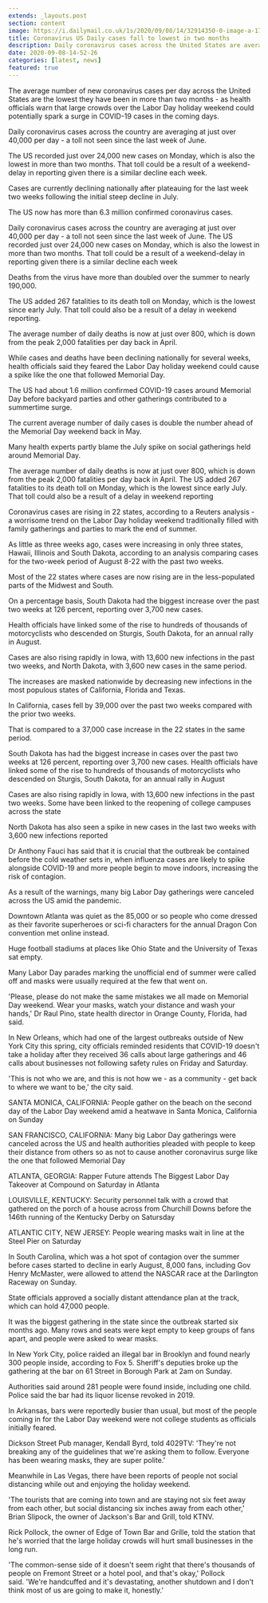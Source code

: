 ```yaml
---
extends: _layouts.post
section: content
image: https://i.dailymail.co.uk/1s/2020/09/08/14/32914350-0-image-a-17_1599572484529.jpg 
title: Coronavirus US Daily cases fall to lowest in two months 
description: Daily coronavirus cases across the United States are averaging at just over 40,000 per day - a toll not seen since the last week of June. 
date: 2020-09-08-14-52-26 
categories: [latest, news] 
featured: true 
--- 
```

The average number of new coronavirus cases per day across the United States are the lowest they have been in more than two months - as health officials warn that large crowds over the Labor Day holiday weekend could potentially spark a surge in COVID-19 cases in the coming days.

Daily coronavirus cases across the country are averaging at just over 40,000 per day - a toll not seen since the last week of June. 

The US recorded just over 24,000 new cases on Monday, which is also the lowest in more than two months. That toll could be a result of a weekend-delay in reporting given there is a similar decline each week.   

Cases are currently declining nationally after plateauing for the last week two weeks following the initial steep decline in July. 

The US now has more than 6.3 million confirmed coronavirus cases. 

Daily coronavirus cases across the country are averaging at just over 40,000 per day - a toll not seen since the last week of June. The US recorded just over 24,000 new cases on Monday, which is also the lowest in more than two months. That toll could be a result of a weekend-delay in reporting given there is a similar decline each week

Deaths from the virus have more than doubled over the summer to nearly 190,000. 

The US added 267 fatalities to its death toll on Monday, which is the lowest since early July. That toll could also be a result of a delay in weekend reporting.  

The average number of daily deaths is now at just over 800, which is down from the peak 2,000 fatalities per day back in April. 

While cases and deaths have been declining nationally for several weeks, health officials said they feared the Labor Day holiday weekend could cause a spike like the one that followed Memorial Day.

The US had about 1.6 million confirmed COVID-19 cases around Memorial Day before backyard parties and other gatherings contributed to a summertime surge.

The current average number of daily cases is double the number ahead of the Memorial Day weekend back in May. 

Many health experts partly blame the July spike on social gatherings held around Memorial Day.  

The average number of daily deaths is now at just over 800, which is down from the peak 2,000 fatalities per day back in April. The US added 267 fatalities to its death toll on Monday, which is the lowest since early July. That toll could also be a result of a delay in weekend reporting



Coronavirus cases are rising in 22 states, according to a Reuters analysis - a worrisome trend on the Labor Day holiday weekend traditionally filled with family gatherings and parties to mark the end of summer.

As little as three weeks ago, cases were increasing in only three states, Hawaii, Illinois and South Dakota, according to an analysis comparing cases for the two-week period of August 8-22 with the past two weeks. 

Most of the 22 states where cases are now rising are in the less-populated parts of the Midwest and South.  

On a percentage basis, South Dakota had the biggest increase over the past two weeks at 126 percent, reporting over 3,700 new cases. 

Health officials have linked some of the rise to hundreds of thousands of motorcyclists who descended on Sturgis, South Dakota, for an annual rally in August.

Cases are also rising rapidly in Iowa, with 13,600 new infections in the past two weeks, and North Dakota, with 3,600 new cases in the same period.

The increases are masked nationwide by decreasing new infections in the most populous states of California, Florida and Texas. 

In California, cases fell by 39,000 over the past two weeks compared with the prior two weeks. 

That is compared to a 37,000 case increase in the 22 states in the same period. 

South Dakota has had the biggest increase in cases over the past two weeks at 126 percent, reporting over 3,700 new cases. Health officials have linked some of the rise to hundreds of thousands of motorcyclists who descended on Sturgis, South Dakota, for an annual rally in August 

Cases are also rising rapidly in Iowa, with 13,600 new infections in the past two weeks. Some have been linked to the reopening of college campuses across the state

North Dakota has also seen a spike in new cases in the last two weeks with 3,600 new infections reported

Dr Anthony Fauci has said that it is crucial that the outbreak be contained before the cold weather sets in, when influenza cases are likely to spike alongside COVID-19 and more people begin to move indoors, increasing the risk of contagion. 

As a result of the warnings, many big Labor Day gatherings were canceled across the US amid the pandemic.

Downtown Atlanta was quiet as the 85,000 or so people who come dressed as their favorite superheroes or sci-fi characters for the annual Dragon Con convention met online instead. 

Huge football stadiums at places like Ohio State and the University of Texas sat empty. 

Many Labor Day parades marking the unofficial end of summer were called off and masks were usually required at the few that went on. 

'Please, please do not make the same mistakes we all made on Memorial Day weekend. Wear your masks, watch your distance and wash your hands,' Dr Raul Pino, state health director in Orange County, Florida, had said.  

In New Orleans, which had one of the largest outbreaks outside of New York City this spring, city officials reminded residents that COVID-19 doesn't take a holiday after they received 36 calls about large gatherings and 46 calls about businesses not following safety rules on Friday and Saturday.

'This is not who we are, and this is not how we - as a community - get back to where we want to be,' the city said.

SANTA MONICA, CALIFORNIA: People gather on the beach on the second day of the Labor Day weekend amid a heatwave in Santa Monica, California on Sunday

SAN FRANCISCO, CALIFORNIA: Many big Labor Day gatherings were canceled across the US and health authorities pleaded with people to keep their distance from others so as not to cause another coronavirus surge like the one that followed Memorial Day

ATLANTA, GEORGIA: Rapper Future attends The Biggest Labor Day Takeover at Compound on Saturday in Atlanta 

LOUISVILLE, KENTUCKY: Security personnel talk with a crowd that gathered on the porch of a house across from Churchill Downs before the 146th running of the Kentucky Derby on Satursday

ATLANTIC CITY, NEW JERSEY: People wearing masks wait in line at the Steel Pier on Saturday

In South Carolina, which was a hot spot of contagion over the summer before cases started to decline in early August, 8,000 fans, including Gov Henry McMaster, were allowed to attend the NASCAR race at the Darlington Raceway on Sunday. 

State officials approved a socially distant attendance plan at the track, which can hold 47,000 people.  

It was the biggest gathering in the state since the outbreak started six months ago. Many rows and seats were kept empty to keep groups of fans apart, and people were asked to wear masks.

In New York City, police raided an illegal bar in Brooklyn and found nearly 300 people inside, according to Fox 5. Sheriff's deputies broke up the gathering at the bar on 61 Street in Borough Park at 2am on Sunday. 

Authorities said around 281 people were found inside, including one child. Police said the bar had its liquor license revoked in 2019. 

In Arkansas, bars were reportedly busier than usual, but most of the people coming in for the Labor Day weekend were not college students as officials initially feared. 

Dickson Street Pub manager, Kendall Byrd, told 4029TV: 'They're not breaking any of the guidelines that we're asking them to follow. Everyone has been wearing masks, they are super polite.'

Meanwhile in Las Vegas, there have been reports of people not social distancing while out and enjoying the holiday weekend.  

'The tourists that are coming into town and are staying not six feet away from each other, but social distancing six inches away from each other,' Brian Slipock, the owner of Jackson's Bar and Grill, told KTNV.

Rick Pollock, the owner of Edge of Town Bar and Grille, told the station that he's worried that the large holiday crowds will hurt small businesses in the long run. 

'The common-sense side of it doesn't seem right that there's thousands of people on Fremont Street or a hotel pool, and that's okay,' Pollock said. 'We're handcuffed and it's devastating, another shutdown and I don't think most of us are going to make it, honestly.'

